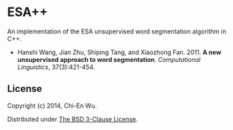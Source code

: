 # ESA++

An implementation of the ESA unsupervised word segmentation algorithm in C++.

* Hanshi Wang, Jian Zhu, Shiping Tang, and Xiaozhong Fan. 2011. **A new unsupervised approach to word segmentation**. _Computational Linguistics_, 37(3):421-454.

## License

Copyright (c) 2014, Chi-En Wu.

Distributed under [The BSD 3-Clause License](http://opensource.org/licenses/BSD-3-Clause).
